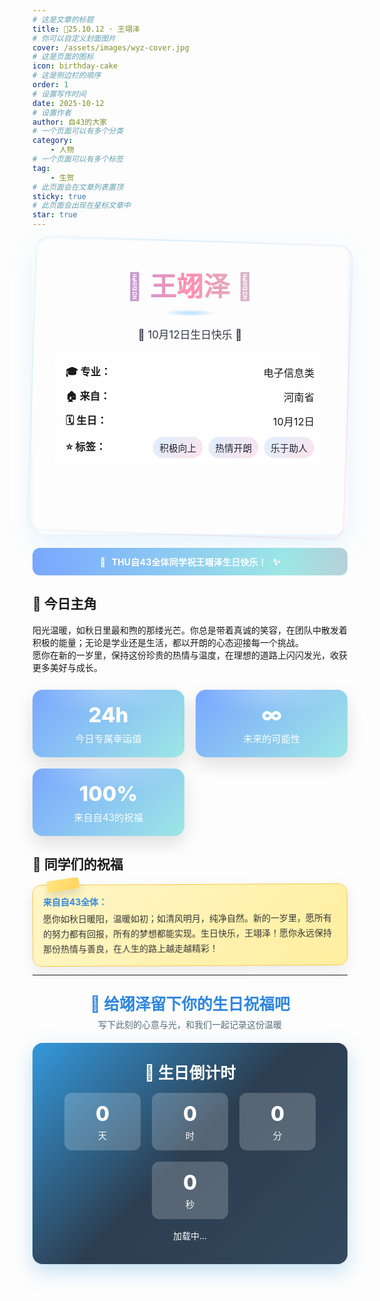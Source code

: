 ```yaml
---
# 这是文章的标题
title: 🎂25.10.12 · 王翊泽
# 你可以自定义封面图片
cover: /assets/images/wyz-cover.jpg
# 这是页面的图标
icon: birthday-cake
# 这是侧边栏的顺序
order: 1
# 设置写作时间
date: 2025-10-12
# 设置作者
author: 自43的大家
# 一个页面可以有多个分类
category:
    - 人物
# 一个页面可以有多个标签
tag:
    - 生贺
# 此页面会在文章列表置顶
sticky: true
# 此页面会出现在星标文章中
star: true
---
```


<style>
/* 封面图片高度控制 */
.vp-page-cover img,
.page-cover img,
article > img:first-of-type,
.theme-hope-content > img:first-of-type {
  max-height: 500px !important;
  min-height: 400px !important;
  object-fit: cover !important;
  width: 100% !important;
}

:root {
  --c1: #7cc7ff; --c2: #ff8fb1; --c3: #9ee7e5; --ink: #223;
  --glass: rgba(255,255,255,.62); --line: rgba(255,255,255,.55);
}
@media (prefers-color-scheme: dark) {
  :root { --ink: #e6f2ff; --glass: rgba(28,36,48,.5); --line: rgba(124,199,255,.35); }
}

/* —— 新·极光生日主题 —— */
.birthday-aurora {
    position: relative; border-radius: 22px; padding: 34px; margin: 20px 0;
    background: url('/assets/images/wyz-1.jpg') no-repeat center center; 
    background-size: cover; 
    min-height: 400px; /* 设置最小高度，让封面图片显示更高 */
    box-shadow: 0 16px 40px rgba(124,199,255,.18);
}
.birthday-aurora::before,
.birthday-aurora::after{
    content:''; position:absolute; inset:-2px; z-index:0; border-radius: 24px;
    background: conic-gradient(from 0deg,
            rgba(124,199,255,.28),
            rgba(255,143,177,.28),
            rgba(158,231,229,.28),
            rgba(124,199,255,.28));
    filter: blur(10px); animation: spin 12s linear infinite;
    -webkit-mask: linear-gradient(#000 0 0) content-box, linear-gradient(#000 0 0);
    -webkit-mask-composite: xor; mask-composite: exclude; padding:2px;
}
.birthday-aurora::after { animation-duration: 18s; opacity:.6; }
@keyframes spin { to { transform: rotate(1turn); } }

.hero {
  position: relative; z-index: 1; text-align: center; color: var(--ink);
}
.hero-title {
  font-size: 2.65rem; font-weight: 800; margin: 4px 0 10px;
  background: linear-gradient(90deg, #79a7ff, #ff8fb1, #9ee7e5);
  -webkit-background-clip: text; background-clip: text; color: transparent;
  letter-spacing: .5px; animation: title-shine 4.5s ease-in-out infinite;
}
@keyframes title-shine {
  0%,100% { filter: drop-shadow(0 0 10px rgba(255,255,255,.35)); }
  50% { filter: drop-shadow(0 0 18px rgba(255,255,255,.6)); }
}
.hero-sub { font-size: 1.05rem; opacity: .9; }

.title-underline {
  width: 210px; height: 10px; margin: 10px auto 0; opacity:.8;
  background: radial-gradient(60px 8px at 50% 50%, rgba(124,199,255,.7), transparent 70%);
  border-radius: 999px;
}

/* 气球彩蛋 */
.balloons { position:absolute; inset: -10px 0 0; overflow:hidden; pointer-events:none; }
.balloons span {
  position:absolute; bottom:-40px; font-size: 1.6rem; filter: drop-shadow(0 4px 10px rgba(0,0,0,.2));
  animation: floatUp 9s linear infinite;
}
.balloons span:nth-child(1){ left:8%; animation-delay:0s }
.balloons span:nth-child(2){ left:22%; animation-delay:2s }
.balloons span:nth-child(3){ left:46%; animation-delay:4s }
.balloons span:nth-child(4){ left:68%; animation-delay:1s }
.balloons span:nth-child(5){ left:84%; animation-delay:3s }
@keyframes floatUp {
  0%{ transform: translateY(40px) translateX(0) rotate(0deg); opacity:.0; }
  10%{ opacity:1; }
  50%{ transform: translateY(-40vh) translateX(-12px) rotate(-6deg); }
  100%{ transform: translateY(-80vh) translateX(18px) rotate(6deg); opacity:0; }
}

/* 信息卡 */
.info {
  background: rgba(255,255,255,.62); border-radius: 16px;
  padding: 16px 18px; margin-top: 18px; border:1px solid var(--line);
  display: grid; gap: 10px;
}
.info-item { display:flex; gap:10px; align-items:center; justify-content: space-between; font-size:1.02rem; }
.tag-chips { display:flex; flex-wrap:wrap; gap:8px; justify-content:flex-end; }
.chip {
  background: linear-gradient(135deg, rgba(124,199,255,.25), rgba(255,143,177,.25));
  border:1px solid var(--line); color: var(--ink); padding:6px 10px; border-radius: 999px; font-size:.92rem;
}

/* 流光祝福带 */
.belt {
  margin: 22px 0 10px; border-radius: 12px; padding: 12px 14px; color:#fff;
  background: linear-gradient(90deg, #79a7ff, #9ee7e5, #ff8fb1, #79a7ff);
  background-size: 240% 100%; animation: belt-move 6s ease-in-out infinite;
  text-align:center; font-weight: 700; letter-spacing:.2px;
}
@keyframes belt-move { 0%,100%{background-position:0% 50%} 50%{background-position:100% 50%} }
.emoji { display:inline-block; margin:0 6px; animation: bump 2.2s ease-in-out infinite; }
@keyframes bump { 0%,100%{ transform: translateY(0) } 50%{ transform: translateY(-8px) } }

/* 统计卡 */
.stats {
  display:grid; grid-template-columns: repeat(auto-fit,minmax(200px,1fr));
  gap: 18px; margin: 26px 0;
}
.card {
  position:relative; border-radius: 16px; padding: 20px; text-align:center; color:#fff;
  background: linear-gradient(135deg,#79a7ff,#9ee7e5); overflow:hidden;
  box-shadow: 0 12px 28px rgba(0,0,0,.12); transition: transform .25s ease, box-shadow .25s ease;
}
.card::after{
  content:''; position:absolute; inset:0; border-radius:inherit; pointer-events:none;
  background: radial-gradient(80% 60% at 50% 0%, rgba(255,255,255,.25), transparent 60%);
}
.card:hover { transform: translateY(-4px) scale(1.01); box-shadow: 0 16px 36px rgba(0,0,0,.16); }
.num { font-size:2.05rem; font-weight:800; display:block; }
.lab { font-size:.95rem; opacity:.95; margin-top:6px; }

/* 祝福卡（便签风） */
.note {
  background: linear-gradient(135deg, rgba(255,255,255,.96), rgba(255,255,255,.86));
  border: 1px dashed rgba(0,0,0,.08); border-radius: 14px; padding: 16px; margin: 14px 0;
  box-shadow: 0 8px 22px rgba(0,0,0,.08); position:relative; transform: rotate(-.3deg);
  transition: transform .25s ease, box-shadow .25s ease;
}
.note::before{
  content:''; position:absolute; top:-10px; left:22px; width:52px; height:18px; border-radius:4px;
  background: linear-gradient(135deg, #ffe680, #ffd35e); box-shadow: 0 8px 14px rgba(0,0,0,.12);
  transform: rotate(-8deg);
}
.note:hover{ transform: translateY(-4px) rotate(0deg); box-shadow: 0 14px 32px rgba(0,0,0,.12); }
.note .author{ font-weight:700; color:#2e86de; margin-bottom:6px; }
.note .content{ color:#333; line-height:1.7; }
.note.gold {
  background: linear-gradient(135deg,#fff6c7,#ffef9f); border:1px solid #f7c948;
}

/* 倒计时容器（保持原有 ID 与结构） */
#countdown-container{
  background: linear-gradient(135deg, #3498db 0%, #2c3e50 50%, #34495e 100%);
  color:#fff; text-align:center; padding: 22px; margin: 20px 0; border-radius: 16px;
  box-shadow: 0 12px 32px rgba(52, 152, 219, .28);
}
#countdown-title{ font-size:1.55rem; margin: 6px 0 12px; }
#countdown-display{
  display:flex; justify-content:center; gap:18px; flex-wrap:wrap; margin:16px 0;
}
#countdown-display .block{
  background: rgba(255,255,255,.2); border-radius: 12px; padding: 14px 18px; min-width: 86px;
}
#countdown-display .val{ display:block; font-size:2rem; font-weight:800; }
#countdown-display .unit{ display:block; font-size:.9rem; margin-top:4px; opacity:.95; }
#birthday-celebration{ display:none; padding: 16px 0; }
#birthday-celebration-text{ font-size:2.1rem; margin-bottom: 16px; }

/* 评论区外观（容器与 iframe 外层） */
.comment-section-header { text-align:center; margin: 26px 0 14px; }
.comment-section-header h2 { margin:0; font-size:1.55rem; color:#2e86de; }
.comment-section-header p { margin:6px 0 0; color:#546e7a; }

.giscus {
  --bd: rgba(46,134,222,0.28);
  --bg1: #e0f7fa; --bg2: #fff1f5;
  background: linear-gradient(135deg, var(--bg1), var(--bg2));
  border-radius: 16px; padding: 20px; margin: 16px 0 30px; position: relative;
  box-shadow: 0 12px 28px rgba(46,134,222,0.12);
  transition: transform .25s ease, box-shadow .25s ease;
}
.giscus::before{
  content: '💬'; position: absolute; top: 0; left: -12px; font-size: 1.5rem;
  background: linear-gradient(135deg, #79a7ff, #ff8fb1); -webkit-background-clip: text;
  background-clip: text; color: transparent; animation: float 3s ease-in-out infinite;
}
@keyframes float { 0%,100%{transform: translateY(0px)} 50%{transform: translateY(-6px)} }
.giscus:hover { transform: translateY(-2px); box-shadow: 0 16px 36px rgba(46,134,222,0.18); }
</style>

<div class="birthday-aurora">
  <div class="hero">
    <h1 class="hero-title">🎉 王翊泽 🎉</h1>
    <div class="title-underline"></div>
    <p class="hero-sub">🎂 10月12日生日快乐 🎂</p>
  </div>

  <div class="info">
    <div class="info-item">
      <span><strong>🎓 专业：</strong></span>
      <span>电子信息类</span>
    </div>
    <div class="info-item">
      <span><strong>🏠 来自：</strong></span>
      <span>河南省</span>
    </div>
    <div class="info-item">
      <span><strong>🗓️ 生日：</strong></span>
      <span>10月12日</span>
    </div>
    <div class="info-item">
      <span><strong>⭐ 标签：</strong></span>
      <div class="tag-chips">
        <span class="chip">积极向上</span>
        <span class="chip">热情开朗</span>
        <span class="chip">乐于助人</span>
      </div>
    </div>
  </div>

  <div class="balloons" aria-hidden="true">
    <span>🎈</span><span>🎈</span><span>🎈</span><span>🎉</span><span>🎈</span>
  </div>
</div>

<div class="belt">
  <span class="emoji">🎂</span>
  THU自43全体同学祝王翊泽生日快乐！
  <span class="emoji">✨</span>
</div>

## 🌟 今日主角

阳光温暖，如秋日里最和煦的那缕光芒。你总是带着真诚的笑容，在团队中散发着积极的能量；无论是学业还是生活，都以开朗的心态迎接每一个挑战。  
愿你在新的一岁里，保持这份珍贵的热情与温度，在理想的道路上闪闪发光，收获更多美好与成长。

<div class="stats">
  <div class="card">
    <span class="num">24h</span>
    <div class="lab">今日专属幸运值</div>
  </div>
  <div class="card">
    <span class="num">∞</span>
    <div class="lab">未来的可能性</div>
  </div>
  <div class="card">
    <span class="num">100%</span>
    <div class="lab">来自自43的祝福</div>
  </div>
</div>

## 🎤 同学们的祝福

<div class="note gold">
  <div class="author">来自自43全体：</div>
  <div class="content">
    愿你如秋日暖阳，温暖如初；如清风明月，纯净自然。新的一岁里，愿所有的努力都有回报，所有的梦想都能实现。生日快乐，王翊泽！愿你永远保持那份热情与善良，在人生的路上越走越精彩！
  </div>
</div>

---

<div class="comment-section-header">
  <h2>💝 给翊泽留下你的生日祝福吧</h2>
  <p>写下此刻的心意与光，和我们一起记录这份温暖</p>
</div>

<!-- 下面将由主题/插件自动渲染 Giscus。此处的样式只作用于容器与 iframe 外观。 -->

<div id="countdown-container" data-name="王翊泽" data-month="10" data-day="12">
  <h2 id="countdown-title">🎂 生日倒计时</h2>
  <div id="countdown-display">
    <div class="block">
      <span id="days" class="val">0</span>
      <span class="unit">天</span>
    </div>
    <div class="block">
      <span id="hours" class="val">0</span>
      <span class="unit">时</span>
    </div>
    <div class="block">
      <span id="minutes" class="val">0</span>
      <span class="unit">分</span>
    </div>
    <div class="block">
      <span id="seconds" class="val">0</span>
      <span class="unit">秒</span>
    </div>
  </div>
  <div id="birthday-celebration">
    <h2 id="birthday-celebration-text">🎉 生日快乐！🎉</h2>
    <div style="font-size:2.2rem;">🎆🎇✨🎊</div>
  </div>
  <p id="countdown-message">加载中…</p>
</div>

<script>
// 生日倒计时逻辑
(function() {
    const container = document.getElementById('countdown-container');
    if (!container) return;
    
    const name = container.getAttribute('data-name') || '同学';
    const month = parseInt(container.getAttribute('data-month'));
    const day = parseInt(container.getAttribute('data-day'));
    
    if (!month || !day) return;
    
    const daysEl = document.getElementById('days');
    const hoursEl = document.getElementById('hours');
    const minutesEl = document.getElementById('minutes');
    const secondsEl = document.getElementById('seconds');
    const messageEl = document.getElementById('countdown-message');
    const celebrationEl = document.getElementById('birthday-celebration');
    
    function updateCountdown() {
        const now = new Date();
        const currentYear = now.getFullYear();
        let birthday = new Date(currentYear, month - 1, day);
        
        // 如果今年生日已过，计算到下一年的生日
        if (now > birthday) {
            birthday = new Date(currentYear + 1, month - 1, day);
        }
        
        const diff = birthday - now;
        
        // 检查是否是生日当天（前后12小时内）
        const isBirthday = Math.abs(diff) < 12 * 60 * 60 * 1000;
        
        if (isBirthday) {
            // 显示生日庆祝
            document.getElementById('countdown-display').style.display = 'none';
            celebrationEl.style.display = 'block';
            messageEl.textContent = `🎉 今天是${name}的生日！🎉`;
        } else {
            // 显示倒计时
            const days = Math.floor(diff / (1000 * 60 * 60 * 24));
            const hours = Math.floor((diff % (1000 * 60 * 60 * 24)) / (1000 * 60 * 60));
            const minutes = Math.floor((diff % (1000 * 60 * 60)) / (1000 * 60));
            const seconds = Math.floor((diff % (1000 * 60)) / 1000);
            
            if (daysEl) daysEl.textContent = days;
            if (hoursEl) hoursEl.textContent = hours;
            if (minutesEl) minutesEl.textContent = minutes;
            if (secondsEl) secondsEl.textContent = seconds;
            
            const yearText = birthday.getFullYear() === currentYear ? '今年' : '明年';
            messageEl.textContent = `距离${name}${yearText}生日还有...`;
        }
    }
    
    // 立即执行一次
    updateCountdown();
    
    // 每秒更新
    const interval = setInterval(updateCountdown, 1000);
    
    // 页面卸载时清理定时器
    window.addEventListener('beforeunload', () => {
        clearInterval(interval);
    });
})();
</script>

